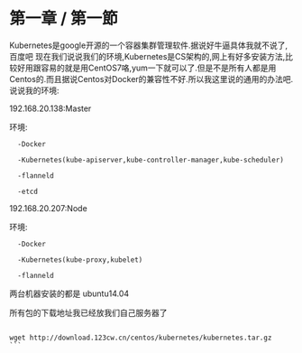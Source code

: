 # 第一章 / 第一節

Kubernetes是google开源的一个容器集群管理软件.据说好牛逼具体我就不说了,百度吧
现在我们说说我们的环境,Kubernetes是CS架构的,网上有好多安装方法,比较好用跟容易的就是用CentOS7咯,yum一下就可以了.但是不是所有人都是用Centos的.而且据说Centos对Docker的兼容性不好.所以我这里说的通用的办法吧.说说我的环境:  

192.168.20.138:Master  

   环境:  

      -Docker  

      -Kubernetes(kube-apiserver,kube-controller-manager,kube-scheduler)  

      -flanneld  

      -etcd   


192.168.20.207:Node  

   环境:  

      -Docker  

      -Kubernetes(kube-proxy,kubelet)  

      -flanneld  


两台机器安装的都是 ubuntu14.04  


所有包的下载地址我已经放我们自己服务器了  


```wget http://download.123cw.cn/centos/kubernetes/etcd-v2.1.2-linux-amd64.tar.gz  

wget http://download.123cw.cn/centos/kubernetes/kubernetes.tar.gz   ```

